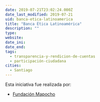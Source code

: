 ```yaml
---
date: 2019-07-21T23:02:24.000Z
date_last_modified: 2019-07-21
uid: banca-etica-latinoamerica
title: "Banca Ética Latinoamérica"
description: ""
type: 
website: 
date_ini: 
date_end: 
tags:
  - transparencia-y-rendicion-de-cuentas
  - participación-ciudadana
cities: 
  - Santiago
---
```


Esta iniciativa fue realizada por:

- [Fundación Mapocho](/i/fundacion-mapocho.html)
